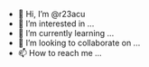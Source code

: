 - 👋 Hi, I’m @r23acu
- 👀 I’m interested in ...
- 🌱 I’m currently learning ...
- 💞️ I’m looking to collaborate on ...
- 📫 How to reach me ...

<!---
r23acu/r23acu is a ✨ special ✨ repository because its `README.md` (this file) appears on your GitHub profile.
You can click the Preview link to take a look at your changes.
--->
